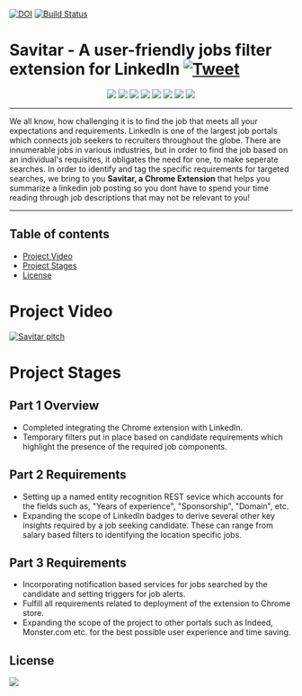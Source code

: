 [![DOI](https://zenodo.org/badge/295556704.svg)](https://zenodo.org/badge/latestdoi/295556704)
[![Build Status](https://travis-ci.com/pushkardravid/savitar.svg?branch=master)](https://travis-ci.com/pushkardravid/savitar)



# Savitar - A user-friendly jobs filter extension for LinkedIn [![Tweet](https://img.shields.io/twitter/url/http/shields.io.svg?style=social)](https://twitter.com/intent/tweet?text=Do%20you%20plan%20to%20improve%20your%20job%20searches%20on%20LinkedIn%3F%20Look%20no%20further.%20Savitar%20is%20the%20right%20extension%20for%20the%20job.%20Use%20it!%20Tweet%20it!%20Enjoy%20it!%20&hashtags=LinkedIn%20feature%20recommendations%20%20&url=https%3A%2F%2Fgithub.com%2Fpushkardravid%2Fsavitar%2F%20)

<p align="center">
<img src = "https://img.shields.io/github/license/pushkardravid/savitar">
<img src = "https://img.shields.io/github/issues-raw/pushkardravid/savitar">
<img src = "https://img.shields.io/github/issues-closed-raw/pushkardravid/savitar">
<img src = "https://img.shields.io/github/issues-pr/pushkardravid/savitar">
<img src = "https://img.shields.io/github/last-commit/pushkardravid/savitar">
<img src = "https://img.shields.io/github/release-date/pushkardravid/savitar">
<img src = "https://img.shields.io/youtube/views/aRedmJN3bUc?style=social">
<img src = "https://img.shields.io/github/contributors/pushkardravid/savitar">
</p>

---

We all know, how challenging it is to find the job that meets all your expectations and requirements. LinkedIn is one of the largest job portals which connects job seekers to recruiters throughout the globe. There are innumerable jobs in various industries, but in order to find the job based on an individual's requisites, it obligates the need for one, to make seperate searches. In order to identify and tag the specific requirements for targeted searches, we bring to you **Savitar, a Chrome Extension** that helps you summarize a linkedin job posting so you dont have to spend your time reading through job descriptions that may not be relevant to you!

---

## Table of contents
- [Project Video](#project-video)
- [Project Stages](#project-stages)
- [License](#license)

# Project Video

[![Savitar pitch](https://img.youtube.com/vi/aRedmJN3bUc/0.jpg)](https://www.youtube.com/watch?v=aRedmJN3bUc)

# Project Stages

## Part 1 Overview
* Completed integrating the Chrome extension with LinkedIn.
* Temporary filters put in place based on candidate requirements which highlight the presence of the required job components. 

## Part 2 Requirements 
* Setting up a named entity recognition REST sevice which accounts for the fields such as, "Years of experience", "Sponsorship", "Domain", etc. 
* Expanding the scope of LinkedIn badges to derive several other key insights required by a job seeking candidate. These can range from salary based filters to identifying the location specific jobs.

## Part 3 Requirements
* Incorporating notification based services for jobs searched by the candidate and setting triggers for job alerts. 
* Fulfill all requirements related to deployment of the extension to Chrome store.
* Expanding the scope of the project to other portals such as Indeed, Monster.com etc. for the best possible user experience and time saving. 

## License
<img src = "https://img.shields.io/github/license/pushkardravid/savitar">
